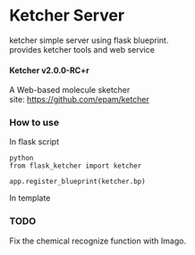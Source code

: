# Ketcher Server
ketcher simple server using flask blueprint.<br>
provides ketcher tools and web service

#### Ketcher v2.0.0-RC+r
A Web-based molecule sketcher<br>
site: https://github.com/epam/ketcher

### How to use

In flask script
```
python
from flask_ketcher import ketcher

app.register_blueprint(ketcher.bp)

```
In template

### TODO
Fix the chemical recognize function with Imago.